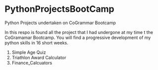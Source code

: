 # PythonProjectsBootCamp
Python Projects undertaken on CoGrammar Bootcamp 

In this respo is found all the project that I had undergone at my time t the CoGramamar Bootcamp. You will find a progressive development of my python skills in 16 short weeks. 

1) Simple Age Quiz
2) Triathlon Award Calculator
3) Finance_Calcuators
